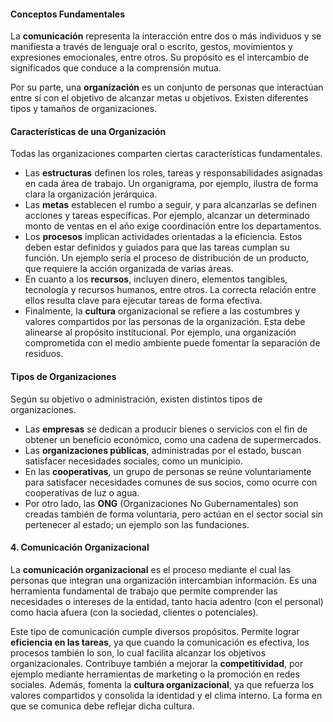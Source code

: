 #### **Conceptos Fundamentales**

La **comunicación** representa la interacción entre dos o más individuos y se manifiesta a través de lenguaje oral o escrito, gestos, movimientos y expresiones emocionales, entre otros. Su propósito es el intercambio de significados que conduce a la comprensión mutua.

Por su parte, una **organización** es un conjunto de personas que interactúan entre sí con el objetivo de alcanzar metas u objetivos. Existen diferentes tipos y tamaños de organizaciones.

#### **Características de una Organización**
Todas las organizaciones comparten ciertas características fundamentales.

- Las **estructuras** definen los roles, tareas y responsabilidades asignadas en cada área de trabajo. Un organigrama, por ejemplo, ilustra de forma clara la organización jerárquica.
- Las **metas** establecen el rumbo a seguir, y para alcanzarlas se definen acciones y tareas específicas. Por ejemplo, alcanzar un determinado monto de ventas en el año exige coordinación entre los departamentos.
- Los **procesos** implican actividades orientadas a la eficiencia. Estos deben estar definidos y guiados para que las tareas cumplan su función. Un ejemplo sería el proceso de distribución de un producto, que requiere la acción organizada de varias áreas.
- En cuanto a los **recursos**, incluyen dinero, elementos tangibles, tecnología y recursos humanos, entre otros. La correcta relación entre ellos resulta clave para ejecutar tareas de forma efectiva.
- Finalmente, la **cultura** organizacional se refiere a las costumbres y valores compartidos por las personas de la organización. Esta debe alinearse al propósito institucional. Por ejemplo, una organización comprometida con el medio ambiente puede fomentar la separación de residuos.

#### **Tipos de Organizaciones**
Según su objetivo o administración, existen distintos tipos de organizaciones.

- Las **empresas** se dedican a producir bienes o servicios con el fin de obtener un beneficio económico, como una cadena de supermercados. 
- Las **organizaciones públicas**, administradas por el estado, buscan satisfacer necesidades sociales, como un municipio. 
- En las **cooperativas**, un grupo de personas se reúne voluntariamente para satisfacer necesidades comunes de sus socios, como ocurre con cooperativas de luz o agua. 
- Por otro lado, las **ONG** (Organizaciones No Gubernamentales) son creadas también de forma voluntaria, pero actúan en el sector social sin pertenecer al estado; un ejemplo son las fundaciones.

#### **4. Comunicación Organizacional**

La **comunicación organizacional** es el proceso mediante el cual las personas que integran una organización intercambian información. Es una herramienta fundamental de trabajo que permite comprender las necesidades o intereses de la entidad, tanto hacia adentro (con el personal) como hacia afuera (con la sociedad, clientes o potenciales).

Este tipo de comunicación cumple diversos propósitos. Permite lograr **eficiencia en las tareas**, ya que cuando la comunicación es efectiva, los procesos también lo son, lo cual facilita alcanzar los objetivos organizacionales. Contribuye también a mejorar la **competitividad**, por ejemplo mediante herramientas de marketing o la promoción en redes sociales. Además, fomenta la **cultura organizacional**, ya que refuerza los valores compartidos y consolida la identidad y el clima interno. La forma en que se comunica debe reflejar dicha cultura.
